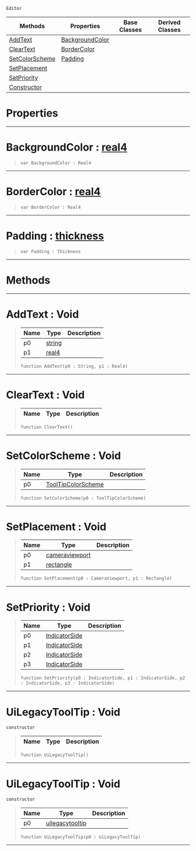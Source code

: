  `Editor`

|Methods|Properties|Base Classes|Derived Classes|
|---|---|---|---|
|[ AddText](https://github.com/dragonCASTjosh/PlasmaDocs/blob/master/code_reference/class_reference/uilegacytooltip.markdown#addtext-void)|[ BackgroundColor](https://github.com/dragonCASTjosh/PlasmaDocs/blob/master/code_reference/class_reference/uilegacytooltip.markdown#backgroundcolor-plasma-eng)| | |
|[ ClearText](https://github.com/dragonCASTjosh/PlasmaDocs/blob/master/code_reference/class_reference/uilegacytooltip.markdown#cleartext-void)|[ BorderColor](https://github.com/dragonCASTjosh/PlasmaDocs/blob/master/code_reference/class_reference/uilegacytooltip.markdown#bordercolor-plasma-engine)| | |
|[ SetColorScheme](https://github.com/dragonCASTjosh/PlasmaDocs/blob/master/code_reference/class_reference/uilegacytooltip.markdown#setcolorscheme-void)|[ Padding](https://github.com/dragonCASTjosh/PlasmaDocs/blob/master/code_reference/class_reference/uilegacytooltip.markdown#padding-plasma-engine-docu)| | |
|[ SetPlacement](https://github.com/dragonCASTjosh/PlasmaDocs/blob/master/code_reference/class_reference/uilegacytooltip.markdown#setplacement-void)| | | |
|[ SetPriority](https://github.com/dragonCASTjosh/PlasmaDocs/blob/master/code_reference/class_reference/uilegacytooltip.markdown#setpriority-void)| | | |
|[ Constructor](https://github.com/dragonCASTjosh/PlasmaDocs/blob/master/code_reference/class_reference/uilegacytooltip.markdown#uilegacytooltip-void)| | | |


 #  Properties


---  
 #  BackgroundColor : [real4](https://github.com/dragonCASTjosh/PlasmaDocs/blob/master/code_reference/lightning_base_types/real4.markdown)

> 
> ``` lang=cpp, name=Lightning
> var BackgroundColor : Real4


---  
 #  BorderColor : [real4](https://github.com/dragonCASTjosh/PlasmaDocs/blob/master/code_reference/lightning_base_types/real4.markdown)

> 
> ``` lang=cpp, name=Lightning
> var BorderColor : Real4


---  
 #  Padding : [thickness](https://github.com/dragonCASTjosh/PlasmaDocs/blob/master/code_reference/class_reference/thickness.markdown)

> 
> ``` lang=cpp, name=Lightning
> var Padding : Thickness


---  
 #  Methods


---  
 #  AddText : Void

> 
> |Name|Type|Description|
> |---|---|---|
> |p0|[string](https://github.com/dragonCASTjosh/PlasmaDocs/blob/master/code_reference/lightning_base_types/string.markdown)| |
> |p1|[real4](https://github.com/dragonCASTjosh/PlasmaDocs/blob/master/code_reference/lightning_base_types/real4.markdown)| |
> ``` lang=cpp, name=Lightning
> function AddText(p0 : String, p1 : Real4)
> ``` 


---  
 #  ClearText : Void

> 
> |Name|Type|Description|
> |---|---|---|
> ``` lang=cpp, name=Lightning
> function ClearText()
> ``` 


---  
 #  SetColorScheme : Void

> 
> |Name|Type|Description|
> |---|---|---|
> |p0|[ToolTipColorScheme](https://github.com/dragonCASTjosh/PlasmaDocs/blob/master/code_reference/enum_reference.markdown#tooltipcolorscheme)| |
> ``` lang=cpp, name=Lightning
> function SetColorScheme(p0 : ToolTipColorScheme)
> ``` 


---  
 #  SetPlacement : Void

> 
> |Name|Type|Description|
> |---|---|---|
> |p0|[cameraviewport](https://github.com/dragonCASTjosh/PlasmaDocs/blob/master/code_reference/class_reference/cameraviewport.markdown)| |
> |p1|[rectangle](https://github.com/dragonCASTjosh/PlasmaDocs/blob/master/code_reference/class_reference/rectangle.markdown)| |
> ``` lang=cpp, name=Lightning
> function SetPlacement(p0 : CameraViewport, p1 : Rectangle)
> ``` 


---  
 #  SetPriority : Void

> 
> |Name|Type|Description|
> |---|---|---|
> |p0|[IndicatorSide](https://github.com/dragonCASTjosh/PlasmaDocs/blob/master/code_reference/enum_reference.markdown#indicatorside)| |
> |p1|[IndicatorSide](https://github.com/dragonCASTjosh/PlasmaDocs/blob/master/code_reference/enum_reference.markdown#indicatorside)| |
> |p2|[IndicatorSide](https://github.com/dragonCASTjosh/PlasmaDocs/blob/master/code_reference/enum_reference.markdown#indicatorside)| |
> |p3|[IndicatorSide](https://github.com/dragonCASTjosh/PlasmaDocs/blob/master/code_reference/enum_reference.markdown#indicatorside)| |
> ``` lang=cpp, name=Lightning
> function SetPriority(p0 : IndicatorSide, p1 : IndicatorSide, p2 : IndicatorSide, p3 : IndicatorSide)
> ``` 


---  
 #  UiLegacyToolTip : Void

 `constructor`

> 
> |Name|Type|Description|
> |---|---|---|
> ``` lang=cpp, name=Lightning
> function UiLegacyToolTip()
> ``` 


---  
 #  UiLegacyToolTip : Void

 `constructor`

> 
> |Name|Type|Description|
> |---|---|---|
> |p0|[uilegacytooltip](https://github.com/dragonCASTjosh/PlasmaDocs/blob/master/code_reference/class_reference/uilegacytooltip.markdown)| |
> ``` lang=cpp, name=Lightning
> function UiLegacyToolTip(p0 : UiLegacyToolTip)
> ``` 


---  
 

 